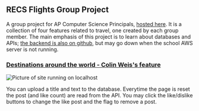 ## RECS Flights Group Project

A group project for AP Computer Science Principals, [hosted here](https://raunak2007.github.io/RECS-repo/). It is a collection of four features related to travel, one created by each group member. The main emphasis of this project is to learn about databases and APIs; [the backend is also on github](https://github.com/EdwinKuttappi/farmersflask), but may go down when the school AWS server is not running.

### [Destinations around the world - Colin Weis's feature](https://raunak2007.github.io/RECS-repo/famousdestinations.html)

![Picture of site running on localhost](https://user-images.githubusercontent.com/48264249/221648583-cb1a8f0f-e9b6-49a2-92af-7f8a1e2508f9.jpeg)

You can upload a title and text to the database. Everytime the page is reset the post (and like count) are read from the API. You may click the like/dislike buttons to change the like post and the flag to remove a post. 
